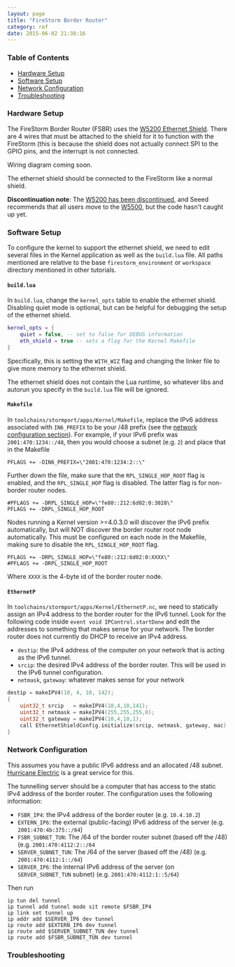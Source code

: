 ```yaml
---
layout: page
title: "FireStorm Border Router"
category: ref
date: 2015-06-02 21:38:16
---
```


### Table of Contents

* [Hardware Setup](#hardware)
* [Software Setup](#software)
* [Network Configuration](#network)
* [Troubleshooting](#troubleshooting)


### <a name="hardware"> Hardware Setup

The FireStorm Border Router (FSBR) uses the [W5200 Ethernet Shield](http://www.seeedstudio.com/wiki/images/e/e7/W5200_Datasheet.pdf).
There are 4 wires that must be attached to the shield for it to function with the FireStorm (this is
because the shield does not actually connect SPI to the GPIO pins, and the interrupt is not
connected.

Wiring diagram coming soon.

The ethernet shield should be connected to the FireStorm like a normal shield.

**Discontinuation note**: The [W5200 has been discontinued](http://www.seeedstudio.com/depot/W5200-Ethernet-Shield-p-1577.html), and Seeed recommends
that all users move to the [W5500](http://www.seeedstudio.com/depot/W5500-Ethernet-Shield-p-2433.html), but the code hasn't caught up yet.

### <a name="software"> Software Setup

To configure the kernel to support the ethernet shield, we need to edit several files in the Kernel
application as well as the `build.lua` file. All paths mentioned are relative to the base
`firestorm_environment` or `workspace` directory mentioned in other tutorials.

#### `build.lua`

In `build.lua`, change the `kernel_opts` table to enable the ethernet shield. Disabling quiet mode
is optional, but can be helpful for debugging the setup of the ethernet shield.

```lua
kernel_opts = {
    quiet = false, -- set to false for DEBUG information
    eth_shield = true -- sets a flag for the Kernel Makefile
}
```

Specifically, this is setting the `WITH_WIZ` flag and changing the linker file to give more memory
to the ethernet shield.

The ethernet shield does not contain the Lua runtime, so whatever libs and autorun you specify in
the `build.lua` file will be ignored.

#### `Makefile`

In `toolchains/stormport/apps/Kernel/Makefile`, replace the IPv6 address associated with
`IN6_PREFIX` to be your /48 prefix (see the [network configuration section](#netweork)). For example, if your IPv6 prefix was `2001:470:1234::/48`, then
you would choose a subnet (e.g. `2`) and place that in the Makefile

```
PFLAGS += -DIN6_PREFIX=\"2001:470:1234:2::\"
```

Further down the file, make sure that the `RPL_SINGLE_HOP_ROOT` flag is enabled, and the
`RPL_SINGLE_HOP` flag is disabled. The latter flag is for non-border router nodes.

```
#PFLAGS += -DRPL_SINGLE_HOP=\"fe80::212:6d02:0:3028\"
PFLAGS += -DRPL_SINGLE_HOP_ROOT
```

Nodes running a Kernel version >=4.0.3.0 will discover the IPv6 prefix automatically, but will NOT
discover the border router root node automatically. This must be configured on each node in the
Makefile, making sure to disable the `RPL_SINGLE_HOP_ROOT` flag.

```
PFLAGS += -DRPL_SINGLE_HOP=\"fe80::212:6d02:0:XXXX\"
#PFLAGS += -DRPL_SINGLE_HOP_ROOT
```

Where `XXXX` is the 4-byte id of the border router node.

#### `EthernetP`

In `toolchains/stormport/apps/Kernel/EthernetP.nc`, we need to statically assign an IPv4 address to
the border router for the IPv6 tunnel. Look for the following code inside `event void
IPControl.startDone` and edit the addresses to something that makes sense for your network. The
border router does not currently do DHCP to receive an IPv4 address.

* `destip`: the IPv4 address of the computer on your network that is acting as the IPv6 tunnel.
* `srcip`: the desired IPv4 address of the border router. This will be used in the IPv6 tunnel configuration.
* `netmask`, `gateway`: whatever makes sense for your network

```c
destip = makeIPV4(10, 4, 10, 142);
{
    uint32_t srcip   = makeIPV4(10,4,10,141);
    uint32_t netmask = makeIPV4(255,255,255,0);
    uint32_t gateway = makeIPV4(10,4,10,1);
    call EthernetShieldConfig.initialize(srcip, netmask, gateway, mac);
}
```

### <a name="network"> Network Configuration

This assumes you have a public IPv6 address and an allocated /48 subnet. [Hurricane
Electric](https://tunnelbroker.net/) is a great service for this.

The tunnelling server should be a computer that has access to the static IPv4 address of the
border router. The configuration uses the following information:

* `FSBR_IP4`: the IPv4 address of the border router (e.g. `10.4.10.2`)
* `EXTERN_IP6`: the external (public-facing) IPv6 address of the server (e.g. `2001:470:4b:375::/64`)
* `FSBR_SUBNET_TUN`: The /64 of the border router subnet (based off the /48) (e.g. `2001:470:4112:2::/64`
* `SERVER_SUBNET_TUN`: The /64 of the server (based off the /48) (e.g. `2001:470:4112:1::/64`)
* `SERVER_IP6`: the internal IPv6 address of the server (on `SERVER_SUBNET_TUN` subnet) (e.g. `2001:470:4112:1::5/64`)

Then run

```
ip tun del tunnel
ip tunnel add tunnel mode sit remote $FSBR_IP4
ip link set tunnel up
ip addr add $SERVER_IP6 dev tunnel
ip route add $EXTERN_IP6 dev tunnel
ip route add $SERVER_SUBNET_TUN dev tunnel
ip route add $FSBR_SUBNET_TUN dev tunnel
```

### <a name="troubleshooting"> Troubleshooting
